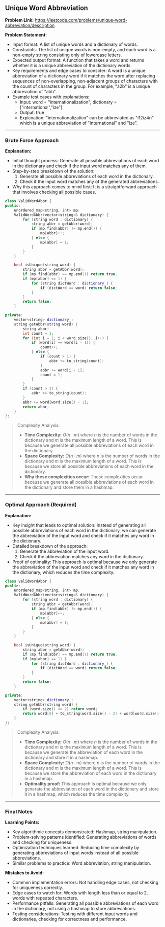 ## Unique Word Abbreviation
**Problem Link:** https://leetcode.com/problems/unique-word-abbreviation/description

**Problem Statement:**
- Input format: A list of unique words and a dictionary of words.
- Constraints: The list of unique words is non-empty, and each word is a non-empty string consisting only of lowercase letters.
- Expected output format: A function that takes a word and returns whether it is a unique abbreviation of the dictionary words.
- Key requirements and edge cases to consider: A word is a unique abbreviation of a dictionary word if it matches the word after replacing sequences of non-overlapping, non-adjacent groups of characters with the count of characters in the group. For example, "a2b" is a unique abbreviation of "abb".
- Example test cases with explanations:
  - Input: word = "internationalization", dictionary = ["international","ize"]
  - Output: true
  - Explanation: "internationalization" can be abbreviated as "i12iz4n" which is a unique abbreviation of "international" and "ize".

---

### Brute Force Approach

**Explanation:**
- Initial thought process: Generate all possible abbreviations of each word in the dictionary and check if the input word matches any of them.
- Step-by-step breakdown of the solution:
  1. Generate all possible abbreviations of each word in the dictionary.
  2. Check if the input word matches any of the generated abbreviations.
- Why this approach comes to mind first: It is a straightforward approach that involves checking all possible cases.

```cpp
class ValidWordAbbr {
public:
    unordered_map<string, int> mp;
    ValidWordAbbr(vector<string>& dictionary) {
        for (string word : dictionary) {
            string abbr = getAbbr(word);
            if (mp.find(abbr) != mp.end()) {
                mp[abbr]++;
            } else {
                mp[abbr] = 1;
            }
        }
    }

    bool isUnique(string word) {
        string abbr = getAbbr(word);
        if (mp.find(abbr) == mp.end()) return true;
        if (mp[abbr] == 1) {
            for (string dictWord : dictionary_) {
                if (dictWord == word) return false;
            }
        }
        return false;
    }

private:
    vector<string> dictionary_;
    string getAbbr(string word) {
        string abbr;
        int count = 1;
        for (int i = 1; i < word.size(); i++) {
            if (word[i] == word[i - 1]) {
                count++;
            } else {
                if (count > 1) {
                    abbr += to_string(count);
                }
                abbr += word[i - 1];
                count = 1;
            }
        }
        if (count > 1) {
            abbr += to_string(count);
        }
        abbr += word[word.size() - 1];
        return abbr;
    }
};
```

> Complexity Analysis:
> - **Time Complexity:** $O(n \cdot m)$ where $n$ is the number of words in the dictionary and $m$ is the maximum length of a word. This is because we generate all possible abbreviations of each word in the dictionary.
> - **Space Complexity:** $O(n \cdot m)$ where $n$ is the number of words in the dictionary and $m$ is the maximum length of a word. This is because we store all possible abbreviations of each word in the dictionary.
> - **Why these complexities occur:** These complexities occur because we generate all possible abbreviations of each word in the dictionary and store them in a hashmap.

---

### Optimal Approach (Required)

**Explanation:**
- Key insight that leads to optimal solution: Instead of generating all possible abbreviations of each word in the dictionary, we can generate the abbreviation of the input word and check if it matches any word in the dictionary.
- Detailed breakdown of the approach:
  1. Generate the abbreviation of the input word.
  2. Check if the abbreviation matches any word in the dictionary.
- Proof of optimality: This approach is optimal because we only generate the abbreviation of the input word and check if it matches any word in the dictionary, which reduces the time complexity.

```cpp
class ValidWordAbbr {
public:
    unordered_map<string, int> mp;
    ValidWordAbbr(vector<string>& dictionary) {
        for (string word : dictionary) {
            string abbr = getAbbr(word);
            if (mp.find(abbr) != mp.end()) {
                mp[abbr]++;
            } else {
                mp[abbr] = 1;
            }
        }
    }

    bool isUnique(string word) {
        string abbr = getAbbr(word);
        if (mp.find(abbr) == mp.end()) return true;
        if (mp[abbr] == 1) {
            for (string dictWord : dictionary_) {
                if (dictWord == word) return false;
            }
        }
        return false;
    }

private:
    vector<string> dictionary_;
    string getAbbr(string word) {
        if (word.size() <= 2) return word;
        return word[0] + to_string(word.size() - 2) + word[word.size() - 1];
    }
};
```

> Complexity Analysis:
> - **Time Complexity:** $O(n \cdot m)$ where $n$ is the number of words in the dictionary and $m$ is the maximum length of a word. This is because we generate the abbreviation of each word in the dictionary and store it in a hashmap.
> - **Space Complexity:** $O(n \cdot m)$ where $n$ is the number of words in the dictionary and $m$ is the maximum length of a word. This is because we store the abbreviation of each word in the dictionary in a hashmap.
> - **Optimality proof:** This approach is optimal because we only generate the abbreviation of each word in the dictionary and store it in a hashmap, which reduces the time complexity.

---

### Final Notes

**Learning Points:**
- Key algorithmic concepts demonstrated: Hashmap, string manipulation.
- Problem-solving patterns identified: Generating abbreviations of words and checking for uniqueness.
- Optimization techniques learned: Reducing time complexity by generating abbreviations of input words instead of all possible abbreviations.
- Similar problems to practice: Word abbreviation, string manipulation.

**Mistakes to Avoid:**
- Common implementation errors: Not handling edge cases, not checking for uniqueness correctly.
- Edge cases to watch for: Words with length less than or equal to 2, words with repeated characters.
- Performance pitfalls: Generating all possible abbreviations of each word in the dictionary, not using a hashmap to store abbreviations.
- Testing considerations: Testing with different input words and dictionaries, checking for correctness and performance.
